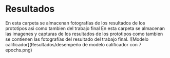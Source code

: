 # Resultados
En esta carpeta se almacenan fotografías de los resultados de los prototipos asi como tambien del trabajo final
En esta carpeta se almacenan las imagenes y capturas de los resultados de los prototipos como tambien se contienen las fotografías del resultado del trabajo final.
![Modelo calificador](Resultados/desempeño de modelo calificador con 7 epochs.png)

